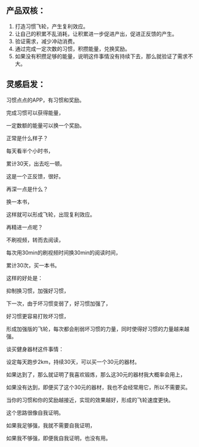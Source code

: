 ## 产品双核：
1. 打造习惯飞轮，产生复利效应。
  1. 让自己的积累不乱消耗，让积累进一步促进产出，促进正反馈的产生。
2. 验证需求，减少冲动消费。
  1. 通过完成一定次数的习惯，积攒能量，兑换奖励。
  2. 如果没有积攒足够的能量，说明这件事情没有持续下去，那么就验证了需求不大。

## 灵感启发：
习惯点点的APP，有习惯和奖励。

完成习惯可以获得能量，

一定数额的能量可以换一个奖励。

正常是什么样子？

每天看半个小时书，

累计30天，出去吃一顿。

这是一个正反馈，很好。

再深一点是什么？

换一本书，

这样就可以形成飞轮，出现复利效应。

再精进一点呢？

不刷视频，转而去阅读，

每次用30min的刷视频时间换30min的阅读时间，

累计30次，买一本书。

这样的好处是：

抑制换习惯，加强好习惯，

下一次，由于坏习惯变弱了，好习惯加强了，

好习惯更容易打败坏习惯，

形成加强版的飞轮，每次都会削弱坏习惯的力量，同时使得好习惯的力量越来越强。

谈买健身器材这件事情：

设定每天跑步2km，持续30天，可以买一个30元的器材。

如果达到了，那么就证明了我喜欢锻炼，那么这30元的器材我大概率会用上，

如果没有达到，即便买了这个30元的器材，我也不会经常用它，所以不需要买。

当你的习惯和你的奖励越接近，实现的效果越好，形成的飞轮速度更快。

这个思路很像自我证明。

如果我足够强，我就不需要自我证明，

如果我不够强，即便我自我证明，也没有用。
